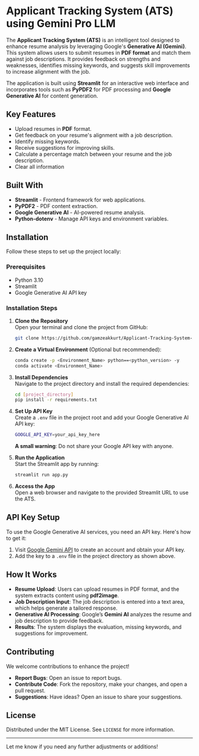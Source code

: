 # Applicant Tracking System (ATS) using Gemini Pro LLM


The **Applicant Tracking System (ATS)** is an intelligent tool designed to enhance resume analysis by leveraging Google's **Generative AI (Gemini)**. This system allows users to submit resumes in **PDF format** and match them against job descriptions. It provides feedback on strengths and weaknesses, identifies missing keywords, and suggests skill improvements to increase alignment with the job.

The application is built using **Streamlit** for an interactive web interface and incorporates tools such as **PyPDF2** for PDF processing and **Google Generative AI** for content generation.

## Key Features

- Upload resumes in **PDF** format.
- Get feedback on your resume's alignment with a job description.
- Identify missing keywords.
- Receive suggestions for improving skills.
- Calculate a percentage match between your resume and the job description.
- Clear all information

## Built With

- **Streamlit** - Frontend framework for web applications.
- **PyPDF2** - PDF content extraction.
- **Google Generative AI** - AI-powered resume analysis.
- **Python-dotenv** - Manage API keys and environment variables.

## Installation

Follow these steps to set up the project locally:

### Prerequisites

- Python 3.10
- Streamlit
- Google Generative AI API key

### Installation Steps

1. **Clone the Repository**  
   Open your terminal and clone the project from GitHub:
   ```bash
   git clone https://github.com/gamzeakkurt/Applicant-Tracking-System-ATS-using-Gemini-Pro-LLM.git
   ```

2. **Create a Virtual Environment** (Optional but recommended):
   ```bash
   conda create -p <Environment_Name> python==<python_version> -y
   conda activate <Environment_Name>
   ```

3. **Install Dependencies**  
   Navigate to the project directory and install the required dependencies:
   ```bash
   cd [project_directory]
   pip install -r requirements.txt
   ```

4. **Set Up API Key**  
   Create a `.env` file in the project root and add your Google Generative AI API key:
   ```bash
   GOOGLE_API_KEY=your_api_key_here
   ```
   **A small warning**: Do not share your Google API key with anyone.

5. **Run the Application**  
   Start the Streamlit app by running:
   ```bash
   streamlit run app.py
   ```

6. **Access the App**  
   Open a web browser and navigate to the provided Streamlit URL to use the ATS.

## API Key Setup

To use the Google Generative AI services, you need an API key. Here's how to get it:

1. Visit [Google Gemini API](https://ai.google.dev/#gemini-api) to create an account and obtain your API key.
2. Add the key to a `.env` file in the project directory as shown above.

## How It Works

- **Resume Upload**: Users can upload resumes in PDF format, and the system extracts content using **pdf2image**.
- **Job Description Input**: The job description is entered into a text area, which helps generate a tailored response.
- **Generative AI Processing**: Google’s **Gemini AI** analyzes the resume and job description to provide feedback.
- **Results**: The system displays the evaluation, missing keywords, and suggestions for improvement.

## Contributing

We welcome contributions to enhance the project!

- **Report Bugs**: Open an issue to report bugs.
- **Contribute Code**: Fork the repository, make your changes, and open a pull request.
- **Suggestions**: Have ideas? Open an issue to share your suggestions.

## License

Distributed under the MIT License. See `LICENSE` for more information.

---

Let me know if you need any further adjustments or additions!
